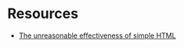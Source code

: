 # Resources

* [The unreasonable effectiveness of simple HTML](https://shkspr.mobi/blog/2021/01/the-unreasonable-effectiveness-of-simple-html/)